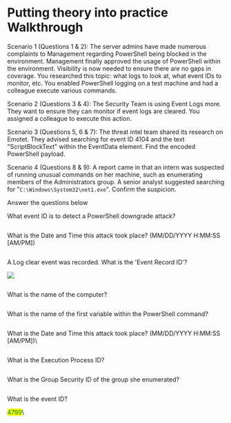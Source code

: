 # Putting theory into practice Walkthrough

Scenario 1 (Questions 1 & 2): The server admins have made numerous complaints to Management regarding PowerShell being blocked in the environment. Management finally approved the usage of PowerShell within the environment. Visibility is now needed to ensure there are no gaps in coverage. You researched this topic: what logs to look at, what event IDs to monitor, etc. You enabled PowerShell logging on a test machine and had a colleague execute various commands.&#x20;

Scenario 2 (Questions 3 & 4): The Security Team is using Event Logs more. They want to ensure they can monitor if event logs are cleared. You assigned a colleague to execute this action.

Scenario 3 (Questions 5, 6 & 7): The threat intel team shared its research on Emotet. They advised searching for event ID 4104 and the text "ScriptBlockText" within the EventData element. Find the encoded PowerShell payload.&#x20;

Scenario 4 (Questions 8 & 9): A report came in that an intern was suspected of running unusual commands on her machine, such as enumerating members of the Administrators group. A senior analyst suggested searching for "`C:\Windows\System32\net1.exe`". Confirm the suspicion.  &#x20;

Answer the questions below

What event ID is to detect a PowerShell downgrade attack?

&#x20;

<figure><img src="https://camo.githubusercontent.com/00e63600103f4ccbf64cc1c0193cd625a18412f906c0143658b7830f1adb812c/68747470733a2f2f692e696d6775722e636f6d2f4962464f6458422e706e67" alt=""><figcaption></figcaption></figure>

What is the Date and Time this attack took place? (MM/DD/YYYY H:MM:SS \[AM/PM])

&#x20;

<figure><img src="https://camo.githubusercontent.com/5b549396b1c665e44a1500ce68171d9d22b49e077b6efb5f23691cbd343efbcd/68747470733a2f2f692e696d6775722e636f6d2f43496a6b7462512e706e67" alt=""><figcaption></figcaption></figure>

A Log clear event was recorded. What is the 'Event Record ID'?

&#x20;[![](https://camo.githubusercontent.com/b3db915e176600595f25aa68f68e80b3a40ece040c9ecda7892de73d272c2667/68747470733a2f2f692e696d6775722e636f6d2f6c6d756438566c2e706e67)](https://camo.githubusercontent.com/b3db915e176600595f25aa68f68e80b3a40ece040c9ecda7892de73d272c2667/68747470733a2f2f692e696d6775722e636f6d2f6c6d756438566c2e706e67)

&#x20;

<figure><img src="https://camo.githubusercontent.com/47226d4366c9e009ba90dc3cc2ac4d2415eec50a89562ceab4cd414a917759b1/68747470733a2f2f692e696d6775722e636f6d2f536563425152332e706e67" alt=""><figcaption></figcaption></figure>

What is the name of the computer?\
&#x20;

<figure><img src="https://camo.githubusercontent.com/788d4c6c6333a925fa09b6ebbc08ba57b306b13485f8b116d221973c035fe605/68747470733a2f2f692e696d6775722e636f6d2f714c65317450722e706e67" alt=""><figcaption></figcaption></figure>



What is the name of the first variable within the PowerShell command?

&#x20;

<figure><img src="https://camo.githubusercontent.com/45dea2ed82051bbc69e980c9f9ec602b5d02d929465c8e0be073ff6d96923360/68747470733a2f2f692e696d6775722e636f6d2f416e4d316d446a2e706e67" alt=""><figcaption></figcaption></figure>

What is the Date and Time this attack took place? (MM/DD/YYYY H:MM:SS \[AM/PM])\


&#x20;

<figure><img src="https://camo.githubusercontent.com/ef54a7162315b0b98023f677a2e83ddaef8a76bc0a958bf79f74ced8d11d3c25/68747470733a2f2f692e696d6775722e636f6d2f356c61615735372e706e67" alt=""><figcaption></figcaption></figure>

What is the Execution Process ID?

&#x20;

<figure><img src="https://camo.githubusercontent.com/2d7f6e4773e3a2fc26c4ab2d4dceaa2ca5df8c670555cf2f3e4d57114cae8ddc/68747470733a2f2f692e696d6775722e636f6d2f476c693537666f2e706e67" alt=""><figcaption></figcaption></figure>

What is the Group Security ID of the group she enumerated?

&#x20;

<figure><img src="https://camo.githubusercontent.com/9ca7487343c607d514ca479e81dc27e9701cb09b35ff96bce0ebc349423ed8ca/68747470733a2f2f692e696d6775722e636f6d2f4e4e76574636482e706e67" alt=""><figcaption></figcaption></figure>



What is the event ID?

<mark style="color:green;">4799</mark>\
